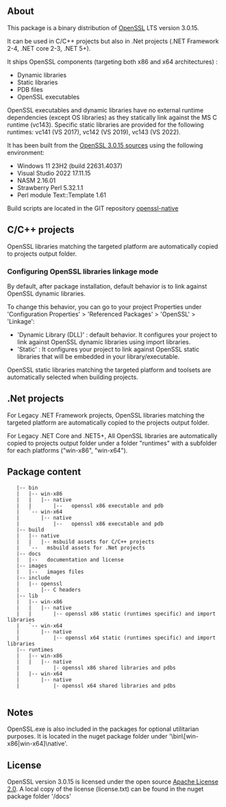 ## About

This package is a binary distribution of [OpenSSL](https://www.openssl.org/) LTS version 3.0.15.

It can be used in C/C++ projects but also in .Net projects (.NET Framework 2-4, .NET core 2-3, .NET 5+).

It ships OpenSSL components (targeting both x86 and x64 architectures) : 
- Dynamic libraries 
- Static libraries 
- PDB files
- OpenSSL executables

OpenSSL executables and dynamic libraries have no external runtime dependencies (except OS libraries) as they statically link against the MS C runtime (vc143).
Specific static libraries are provided for the following runtimes: vc141 (VS 2017), vc142 (VS 2019), vc143 (VS 2022).

It has been built from the [OpenSSL 3.0.15 sources](https://github.com/openssl/openssl/releases/tag/openssl-3.0.15) using the following environment:
- Windows 11 23H2 (build 22631.4037)
- Visual Studio 2022 17.11.15
- NASM 2.16.01
- Strawberry Perl 5.32.1.1
- Perl module Text::Template 1.61

Build scripts are located in the GIT repository [openssl-native](https://github.com/vrogier/openssl-native)

## C/C++ projects

OpenSSL libraries matching the targeted platform are automatically copied to projects output folder.

### Configuring OpenSSL libraries linkage mode

By default, after package installation, default behavior is to link against OpenSSL dynamic libraries.

To change this behavior, you can go to your project Properties under 'Configuration Properties' > 'Referenced Packages' > 'OpenSSL' > 'Linkage':
- 'Dynamic Library (DLL)' : default behavior. It configures your project to link against OpenSSL dynamic libraries using import libraries.
- 'Static' : It configures your project to link against OpenSSL static libraries that will be embedded in your library/executable.

OpenSSL static libraries matching the targeted platform and toolsets are automatically selected when building projects.

## .Net projects

For Legacy .NET Framework projects, OpenSSL libraries matching the targeted platform are automatically copied to the projects output folder.

For Legacy .NET Core and .NET5+, All OpenSSL libraries are automatically copied to projects output folder under a folder "runtimes" with a subfolder for each platforms ("win-x86", "win-x64").

## Package content
```
   |-- bin
   |   |-- win-x86
   |   |   |-- native
   |   |       |--   openssl x86 executable and pdb
   |   `-- win-x64
   |       |-- native
   |           |--   openssl x86 executable and pdb   
   |-- build
   |   |-- native
   |   |   |-- msbuild assets for C/C++ projects
   |   `--   msbuild assets for .Net projects   
   |-- docs
   |   |--   documentation and license
   |-- images
   |   |--   images files
   |-- include
   |   |-- openssl
   |       |-- C headers
   |-- lib
   |   |-- win-x86
   |   |   |-- native
   |   |       |-- openssl x86 static (runtimes specific) and import libraries
   |   `-- win-x64
   |       |-- native
   |           |-- openssl x64 static (runtimes specific) and import libraries
   |-- runtimes
   |   |-- win-x86
   |   |   |-- native
   |           |- openssl x86 shared libraries and pdbs
   |   |-- win-x64
   |       |-- native
   |           |- openssl x64 shared libraries and pdbs
   
```

## Notes

OpenSSL.exe is also included in the packages for optional utilitarian purposes. 
It is located in the nuget package folder under '\bin\\[win-x86|win-x64]\native'.

## License

OpenSSL version 3.0.15 is licensed under the open source [Apache License 2.0](https://github.com/openssl/openssl/blob/openssl-3.0/LICENSE.txt).
A local copy of the license (license.txt) can be found in the nuget package folder '/docs'




